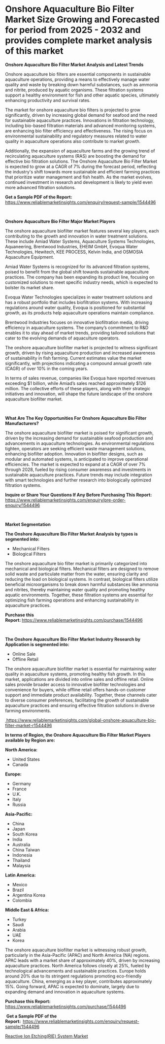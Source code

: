 <p><h1>Onshore Aquaculture Bio Filter Market Size Growing and Forecasted for period from 2025 - 2032 and provides complete market analysis of this market</h1></p><p><strong>Onshore Aquaculture Bio Filter Market Analysis and Latest Trends</strong></p>
<p><p>Onshore aquaculture bio filters are essential components in sustainable aquaculture operations, providing a means to effectively manage water quality and waste by breaking down harmful substances, such as ammonia and nitrite, produced by aquatic organisms. These filtration systems support a healthy environment for fish and other aquatic species, ultimately enhancing productivity and survival rates.</p><p>The market for onshore aquaculture bio filters is projected to grow significantly, driven by increasing global demand for seafood and the need for sustainable aquaculture practices. Innovations in filtration technology, including bio-based filtration materials and advanced monitoring systems, are enhancing bio filter efficiency and effectiveness. The rising focus on environmental sustainability and regulatory measures related to water quality in aquaculture operations also contribute to market growth.</p><p>Additionally, the expansion of aquaculture farms and the growing trend of recirculating aquaculture systems (RAS) are boosting the demand for effective bio filtration solutions. The Onshore Aquaculture Bio Filter Market is expected to grow at a CAGR of 7% during the forecast period, reflecting the industry's shift towards more sustainable and efficient farming practices that prioritize water management and fish health. As the market evolves, continued investment in research and development is likely to yield even more advanced filtration solutions.</p></p>
<p><strong>Get a Sample PDF of the Report:&nbsp;</strong> <a href="https://www.reliablemarketinsights.com/enquiry/request-sample/1544496?utm_campaign=2891&utm_medium=2&utm_source=Github&utm_content=ia&utm_term=11042025&utm_id=onshore-aquaculture-bio-filter">https://www.reliablemarketinsights.com/enquiry/request-sample/1544496</a></p>
<p>&nbsp;</p>
<p><strong>Onshore Aquaculture Bio Filter Major Market Players</strong></p>
<p><p>The onshore aquaculture biofilter market features several key players, each contributing to the growth and innovation in water treatment solutions. These include Amiad Water Systems, Aquaculture Systems Technologies, Aquaneering, Brentwood Industries, EHEIM GmbH, Evoqua Water Technologies, Hewitech, KEE PROCESS, Kelvin India, and OSMOSIA Aquaculture Equipment.</p><p>Amiad Water Systems is recognized for its advanced filtration systems, poised to benefit from the global shift towards sustainable aquaculture practices. The company has been expanding its product line, focusing on customized solutions to meet specific industry needs, which is expected to bolster its market share.</p><p>Evoqua Water Technologies specializes in water treatment solutions and has a robust portfolio that includes biofiltration systems. With increasing regulations around water quality, Evoqua is positioned for substantial growth, as its products help aquaculture operations maintain compliance.</p><p>Brentwood Industries focuses on innovative biofiltration media, driving efficiency in aquaculture systems. The company’s commitment to R&D enables it to stay ahead of market trends, providing tailored solutions that cater to the evolving demands of aquaculture operators.</p><p>The onshore aquaculture biofilter market is projected to witness significant growth, driven by rising aquaculture production and increased awareness of sustainability in fish farming. Current estimates value the market significantly, with projections indicating a compound annual growth rate (CAGR) of over 10% in the coming years.</p><p>In terms of sales revenue, companies like Evoqua have reported revenues exceeding $1 billion, while Amiad’s sales reached approximately $126 million. The collective efforts of these players, along with their strategic initiatives and innovation, will shape the future landscape of the onshore aquaculture biofilter market.</p></p>
<p>&nbsp;</p>
<p><strong>What Are The Key Opportunities For Onshore Aquaculture Bio Filter Manufacturers?</strong></p>
<p><p>The onshore aquaculture biofilter market is poised for significant growth, driven by the increasing demand for sustainable seafood production and advancements in aquaculture technologies. As environmental regulations tighten, operators are seeking efficient waste management solutions, enhancing biofilter adoption. Innovation in biofilter designs, such as modular and automated systems, is anticipated to improve operational efficiencies. The market is expected to expand at a CAGR of over 7% through 2028, fueled by rising consumer awareness and investments in sustainable aquaculture practices. Future trends may include integration with smart technologies and further research into biologically optimized filtration systems.</p></p>
<p><strong>Inquire or Share Your Questions If Any Before Purchasing This Report:</strong> <a href="https://www.reliablemarketinsights.com/enquiry/pre-order-enquiry/1544496?utm_campaign=2891&utm_medium=2&utm_source=Github&utm_content=ia&utm_term=11042025&utm_id=onshore-aquaculture-bio-filter">https://www.reliablemarketinsights.com/enquiry/pre-order-enquiry/1544496</a></p>
<p>&nbsp;</p>
<p><strong>Market Segmentation</strong></p>
<p><strong>The Onshore Aquaculture Bio Filter Market Analysis by types is segmented into:</strong></p>
<p><ul><li>Mechanical Filters</li><li>Biological Filters</li></ul></p>
<p><p>The onshore aquaculture bio filter market is primarily categorized into mechanical and biological filters. Mechanical filters are designed to remove solid waste and particulate matter from the water, ensuring clarity and reducing the load on biological systems. In contrast, biological filters utilize beneficial microorganisms to break down harmful substances like ammonia and nitrites, thereby maintaining water quality and promoting healthy aquatic environments. Together, these filtration systems are essential for optimizing fish farming operations and enhancing sustainability in aquaculture practices.</p></p>
<p><strong>Purchase this Report:&nbsp;</strong><a href="https://www.reliablemarketinsights.com/purchase/1544496?utm_campaign=2891&utm_medium=2&utm_source=Github&utm_content=ia&utm_term=11042025&utm_id=onshore-aquaculture-bio-filter">https://www.reliablemarketinsights.com/purchase/1544496</a></p>
<p>&nbsp;</p>
<p><strong>The Onshore Aquaculture Bio Filter Market Industry Research by Application is segmented into:</strong></p>
<p><ul><li>Online Sale</li><li>Offline Retail</li></ul></p>
<p><p>The onshore aquaculture biofilter market is essential for maintaining water quality in aquaculture systems, promoting healthy fish growth. In this market, applications are divided into online sales and offline retail. Online sales provide broader access to innovative biofilter technologies and convenience for buyers, while offline retail offers hands-on customer support and immediate product availability. Together, these channels cater to diverse consumer preferences, facilitating the growth of sustainable aquaculture practices and ensuring effective filtration solutions in diverse farming environments.</p></p>
<p><a href="https://www.reliablemarketinsights.com/global-onshore-aquaculture-bio-filter-market-r1544496?utm_campaign=2891&utm_medium=2&utm_source=Github&utm_content=ia&utm_term=11042025&utm_id=onshore-aquaculture-bio-filter">&nbsp;https://www.reliablemarketinsights.com/global-onshore-aquaculture-bio-filter-market-r1544496</a></p>
<p><strong>In terms of Region, the Onshore Aquaculture Bio Filter Market Players available by Region are:</strong></p>
<p>
    <p> <strong> North America: </strong>
        <ul>
            <li>United States</li>
            <li>Canada</li>
        </ul>
        </p> 
    <p> <strong> Europe: </strong>
        <ul>
            <li>Germany</li>
            <li>France</li>
            <li>U.K.</li>
            <li>Italy</li>
            <li>Russia</li>
        </ul>
        </p> 
    <p> <strong> Asia-Pacific: </strong>
        <ul>
            <li>China</li>
            <li>Japan</li>
            <li>South Korea</li>
            <li>India</li>
            <li>Australia</li>
            <li>China Taiwan</li>
            <li>Indonesia</li>
            <li>Thailand</li>
            <li>Malaysia</li>
        </ul>
        </p> 
    <p> <strong> Latin America: </strong>
        <ul>
            <li>Mexico</li>
            <li>Brazil</li>
            <li>Argentina Korea</li>
            <li>Colombia</li>
        </ul>
        </p> 
    <p> <strong> Middle East & Africa: </strong>
        <ul>
            <li>Turkey</li>
            <li>Saudi</li>
            <li>Arabia</li>
            <li>UAE</li>
            <li>Korea</li>
        </ul>
    </p>
    </p>
<p><p>The onshore aquaculture biofilter market is witnessing robust growth, particularly in the Asia-Pacific (APAC) and North America (NA) regions. APAC leads with a market share of approximately 40%, driven by increasing aquaculture practices. North America follows closely at 25%, fueled by technological advancements and sustainable practices. Europe holds around 20% due to its stringent regulations promoting eco-friendly aquaculture. China, emerging as a key player, contributes approximately 15%. Going forward, APAC is expected to dominate, largely due to expanding demand and innovation in aquaculture systems.</p></p>
<p><strong>Purchase this Report: </strong><a href="https://www.reliablemarketinsights.com/purchase/1544496?utm_campaign=2891&utm_medium=2&utm_source=Github&utm_content=ia&utm_term=11042025&utm_id=onshore-aquaculture-bio-filter">https://www.reliablemarketinsights.com/purchase/1544496</a></p>
<p>&nbsp;<strong>Get a Sample PDF of the Report:&nbsp;&nbsp;</strong><a href="https://www.reliablemarketinsights.com/enquiry/request-sample/1544496?utm_campaign=2891&utm_medium=2&utm_source=Github&utm_content=ia&utm_term=11042025&utm_id=onshore-aquaculture-bio-filter">https://www.reliablemarketinsights.com/enquiry/request-sample/1544496</a></p>
<p><strong></strong></p>
<p><p><a href="https://github.com/MariaWashington76/Market-Research-Report-List-2/blob/main/reactive-ion-etchingrie-system-market.md?utm_campaign=2891&utm_medium=2&utm_source=Github&utm_content=ia&utm_term=11042025&utm_id=onshore-aquaculture-bio-filter">Reactive Ion Etching(RIE) System Market</a></p></p>